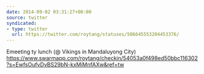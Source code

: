 ```yaml
---
date: 2014-09-02 03:31:27+00:00
source: twitter
syndicated:
- type: twitter
  url: https://twitter.com/roytang/statuses/506645553204453376/
---
```


Emeeting ty lunch (@ Vikings in Mandaluyong City) https://www.swarmapp.com/roytang/checkin/54053a0f498ed50bbc116302?s=EwfsOufvDvBS29bN-kxMiMnfAXw&ref=tw
